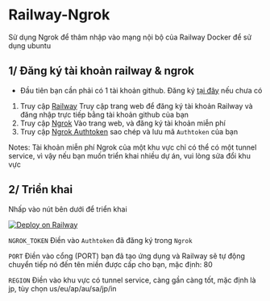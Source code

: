 # Railway-Ngrok
Sử dụng Ngrok để thâm nhập vào mạng nội bộ của Railway Docker để sử dụng ubuntu

## 1/ Đăng ký tài khoản railway & ngrok

* Đầu tiên bạn cần phải có 1 tài khoản github. Đăng ký [tại đây](https://github.com/signup?ref_cta=Sign+up&ref_loc=header+logged+out&ref_page=%2F&source=header-home) nếu chưa có
1. Truy cập [Railway](https://railway.app/login) Truy cập trang web để đăng ký tài khoản Railway và đăng nhập trực tiếp bằng tài khoản github của bạn
2. Truy cập [Ngrok](https://dashboard.ngrok.com/auth) Vào trang web, và đăng ký tài khoản miễn phí
3. Truy cập [Ngrok Authtoken](https://dashboard.ngrok.com/auth) sao chép và lưu mã `Authtoken` của bạn

Notes: Tài khoản miễn phí Ngrok của một khu vực chỉ có thể có một tunnel service, vì vậy nếu bạn muốn triển khai nhiều dự án, vui lòng sửa đổi khu vực

## 2/ Triển khai

Nhấp vào nút bên dưới để triển khai

[![Deploy on Railway](https://railway.app/button.svg)](https://railway.app/new/template?template=https://github.com/AkashiCoin/Railway-Ngrok&envs=NGROK_TOKEN,PORT,REGION&NGROK_TOKENDesc=Authtoken%20%C4%91%C3%A3%20%C4%91%C4%83ng%20k%C3%BD%20trong%20ngrok&PORTDesc=Open%20port%20you%20need%2C%20default%20is%2080&PORTDefault=80&REGIONDesc=Khu%20v%E1%BB%B1c%20ngrok%2C%20m%E1%BA%B7c%20%C4%91%E1%BB%8Bnh%20l%C3%A0%20jp%2C%20t%C3%B9y%20ch%E1%BB%8Dn%20us%2Feu%2Fap%2Fau%2Fsa%2Fjp%2Fin&REGIONDefault=jp&referralCode=IGBnmG)

`NGROK_TOKEN` Điền vào `Authtoken` đã đăng ký trong `Ngrok`

`PORT` Điền vào cổng (PORT) bạn đã tạo ứng dụng và Railway sẽ tự động chuyển tiếp nó đến tên miền được cấp cho bạn, mặc định: 80

`REGION` Điền vào khu vực có tunnel service, càng gần càng tốt, mặc định là jp, tùy chọn us/eu/ap/au/sa/jp/in

